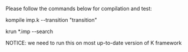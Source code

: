 Please follow the commands below for compilation and test:

kompile imp.k --transition "transition"

krun *.imp --search

NOTICE: we need to run this on most up-to-date version of K framework
